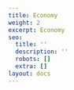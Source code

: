 ```yaml
---
title: Economy
weight: 2
excerpt: Economy
seo:
  title: ''
  description: ''
  robots: []
  extra: []
layout: docs
---
```

